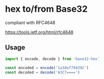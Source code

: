 hex to/from Base32
===

compliant with RFC4648

https://tools.ietf.org/html/rfc4648

Usage
---

```js
import { encode, decode } from 'base32-hex'

const encoded = encode('1a34ef794392')
const decoded = decode('A3C7====')
```
